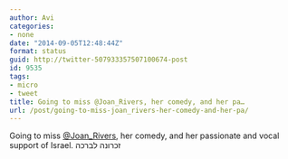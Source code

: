 ```yaml
---
author: Avi
categories:
- none
date: "2014-09-05T12:48:44Z"
format: status
guid: http://twitter-507933357507100674-post
id: 9535
tags:
- micro
- tweet
title: Going to miss @Joan_Rivers, her comedy, and her pa…
url: /post/going-to-miss-joan_rivers-her-comedy-and-her-pa/
---
```

Going to miss [@Joan_Rivers](http://twitter.com/Joan_Rivers), her comedy, and her passionate and vocal support of Israel. זכרונה לברכה